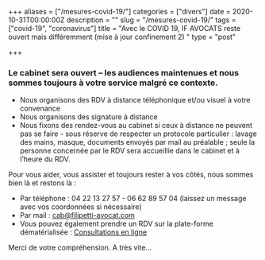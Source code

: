 +++
aliases = ["/mesures-covid-19/"]
categories = ["divers"]
date = 2020-10-31T00:00:00Z
description = ""
slug = "/mesures-covid-19/"
tags = ["covid-19", "coronavirus"]
title = "Avec le COVID 19, IF AVOCATS reste ouvert mais différemment (mise à jour confinement 2) "
type = "post"

+++
### Le cabinet sera ouvert – les audiences maintenues et nous sommes toujours à votre service malgré ce contexte.
-	Nous organisons des RDV à distance téléphonique et/ou visuel à votre convenance
-	Nous organisons des signature à distance
-	Nous fixons des rendez-vous au cabinet si ceux à distance ne peuvent pas se faire - sous réserve de respecter un protocole particulier : lavage des mains, masque, documents envoyés par mail au préalable ; seule la personne concernée par le RDV sera accueillie dans le cabinet et à l’heure du RDV.


Pour vous aider, vous assister et toujours rester à vos côtés, nous sommes bien là et restons là :
- Par téléphone : 04 22 13 27 57 - 06 62 89 57 04 (laissez un message avec vos coordonnées si nécessaire)
- Par mail : cab@filipetti-avocat.com
- Vous pouvez également prendre un RDV sur la plate-forme dématérialisée : [Consultations en ligne](/consultations-en-ligne/)


Merci de votre compréhension. A très vite…